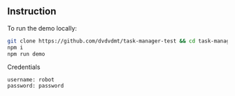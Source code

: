 ## Instruction
To run the demo locally:
```bash
git clone https://github.com/dvdvdmt/task-manager-test && cd task-manager-test
npm i
npm run demo
```
Credentials
```
username: robot  
password: password
```

